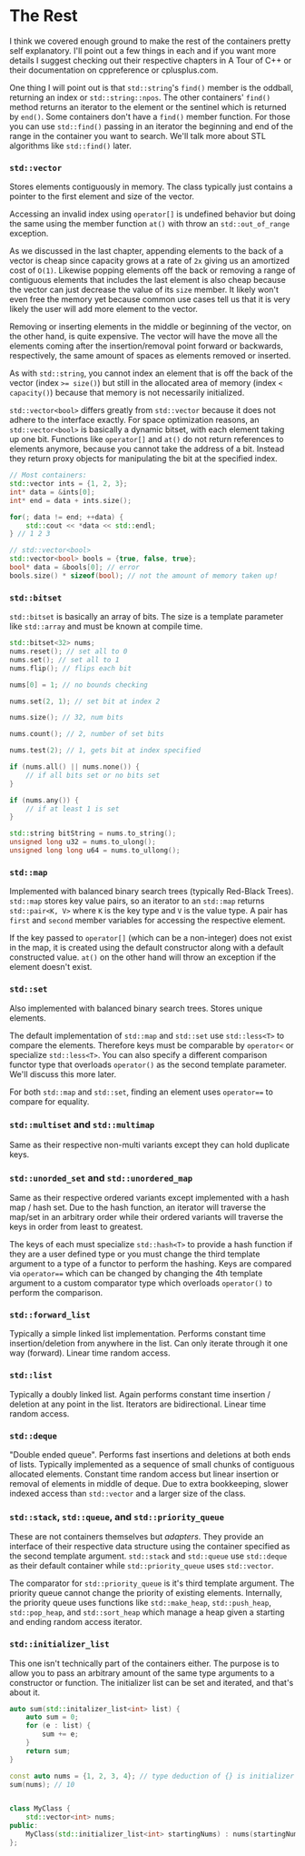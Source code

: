 # The Rest

I think we covered enough ground to make the rest of the containers pretty self explanatory. I'll point out a few things in each and if you want more details I suggest checking out their respective chapters in A Tour of C++ or their documentation on cppreference or cplusplus.com.

One thing I will point out is that `std::string`'s `find()` member is the oddball, returning an index or `std::string::npos`. The other containers' `find()` method returns an iterator to the element or the sentinel which is returned by `end()`. Some containers don't have a `find()` member function. For those you can use `std::find()` passing in an iterator the beginning and end of the range in the container you want to search. We'll talk more about STL algorithms like `std::find()` later.

### `std::vector`

Stores elements contiguously in memory. The class typically just contains a pointer to the first element and size of the vector.

Accessing an invalid index using `operator[]` is undefined behavior but doing the same using the member function `at()` with throw an `std::out_of_range` exception.

As we discussed in the last chapter, appending elements to the back of a vector is cheap since capacity grows at a rate of `2x` giving us an amortized cost of `O(1)`. Likewise popping elements off the back or removing a range of contiguous elements that includes the last element is also cheap because the vector can just decrease the value of its `size` member. It likely won't even free the memory yet because common use cases tell us that it is very likely the user will add more element to the vector.

Removing or inserting elements in the middle or beginning of the vector, on the other hand, is quite expensive. The vector will have the move all the elements coming after the insertion/removal point forward or backwards, respectively, the same amount of spaces as elements removed or inserted.

As with `std::string`, you cannot index an element that is off the back of the vector (index `>= size()`) but still in the allocated area of memory (index `< capacity()`) because that memory is not necessarily initialized.

`std::vector<bool>` differs greatly from `std::vector` because it does not adhere to the interface exactly. For space optimization reasons, an `std::vector<bool>` is basically a dynamic bitset, with each element taking up one bit. Functions like `operator[]` and `at()` do not return references to elements anymore, because you cannot take the address of a bit. Instead they return proxy objects for manipulating the bit at the specified index. 

```C++
// Most containers:
std::vector ints = {1, 2, 3};
int* data = &ints[0];
int* end = data + ints.size();

for(; data != end; ++data) {
    std::cout << *data << std::endl;
} // 1 2 3

// std::vector<bool>
std::vector<bool> bools = {true, false, true};
bool* data = &bools[0]; // error
bools.size() * sizeof(bool); // not the amount of memory taken up!
```

### `std::bitset`

`std::bitset` is basically an array of bits. The size is a template parameter like `std::array` and must be known at compile time.

```C++
std::bitset<32> nums;
nums.reset(); // set all to 0
nums.set(); // set all to 1
nums.flip(); // flips each bit

nums[0] = 1; // no bounds checking

nums.set(2, 1); // set bit at index 2

nums.size(); // 32, num bits

nums.count(); // 2, number of set bits

nums.test(2); // 1, gets bit at index specified

if (nums.all() || nums.none()) {
    // if all bits set or no bits set
}

if (nums.any()) {
    // if at least 1 is set
}

std::string bitString = nums.to_string();
unsigned long u32 = nums.to_ulong();
unsigned long long u64 = nums.to_ullong();
```

### `std::map`

Implemented with balanced binary search trees (typically Red-Black Trees). `std::map` stores key value pairs, so an iterator to an `std::map` returns `std::pair<K, V>` where `K` is the key type and `V` is the value type. A pair has `first` and `second` member variables for accessing the respective element.

If the key passed to `operator[]` (which can be a non-integer) does not exist in the map, it is created using the default constructor along with a default constructed value. `at()` on the other hand will throw an exception if the element doesn't exist.

### `std::set`

Also implemented with balanced binary search trees. Stores unique elements.

The default implementation of `std::map` and `std::set` use `std::less<T>` to compare the elements. Therefore keys must be comparable by `operator<` or specialize `std::less<T>`. You can also specify a different comparison functor type that overloads `operator()` as the second template parameter. We'll discuss this more later.

For both `std::map` and `std::set`, finding an element uses `operator==` to compare for equality.

### `std::multiset` and `std::multimap`

Same as their respective non-multi variants except they can hold duplicate keys.

### `std::unorded_set` and `std::unordered_map`

Same as their respective ordered variants except implemented with a hash map / hash set. Due to the hash function, an iterator will traverse the map/set in an arbitrary order while their ordered variants will traverse the keys in order from least to greatest.

The keys of each must specialize `std::hash<T>` to provide a hash function if they are a user defined type or you must change the third template argument to a type of a functor to perform the hashing. Keys are compared via `operator==` which can be changed by changing the 4th template argument to a custom comparator type which overloads `operator()` to perform the comparison.

### `std::forward_list`

Typically a simple linked list implementation. Performs constant time insertion/deletion from anywhere in the list. Can only iterate through it one way (forward). Linear time random access.

### `std::list`

Typically a doubly linked list. Again performs constant time insertion / deletion at any point in the list. Iterators are bidirectional. Linear time random access.

### `std::deque`

"Double ended queue". Performs fast insertions and deletions at both ends of lists. Typically implemented as a sequence of small chunks of contiguous allocated elements. Constant time random access but linear insertion or removal of elements in middle of deque. Due to extra bookkeeping, slower indexed access than `std::vector` and a larger size of the class.

### `std::stack`, `std::queue`, and `std::priority_queue`

These are not containers themselves but *adapters*. They provide an interface of their respective data structure using the container specified as the second template argument. `std::stack` and `std::queue` use `std::deque` as their default container while `std::priority_queue` uses `std::vector`.

The comparator for `std::priority_queue` is it's third template argument. The priority queue cannot change the priority of existing elements. Internally, the priority queue uses functions like `std::make_heap`, `std::push_heap`, `std::pop_heap`, and `std::sort_heap` which manage a heap given a starting and ending random access iterator.

### `std::initializer_list`

This one isn't technically part of the containers either. The purpose is to allow you to pass an arbitrary amount of the same type arguments to a constructor or function. The initializer list can be set and iterated, and that's about it. 

```C++
auto sum(std::initalizer_list<int> list) {
    auto sum = 0;
    for (e : list) {
        sum += e;
    }
    return sum;
}

const auto nums = {1, 2, 3, 4}; // type deduction of {} is initializer list
sum(nums); // 10


class MyClass {
    std::vector<int> nums;
public:
    MyClass(std::initializer_list<int> startingNums) : nums(startingNums) {}
};
```